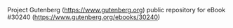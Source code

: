 Project Gutenberg (https://www.gutenberg.org) public repository for eBook #30240 (https://www.gutenberg.org/ebooks/30240)

